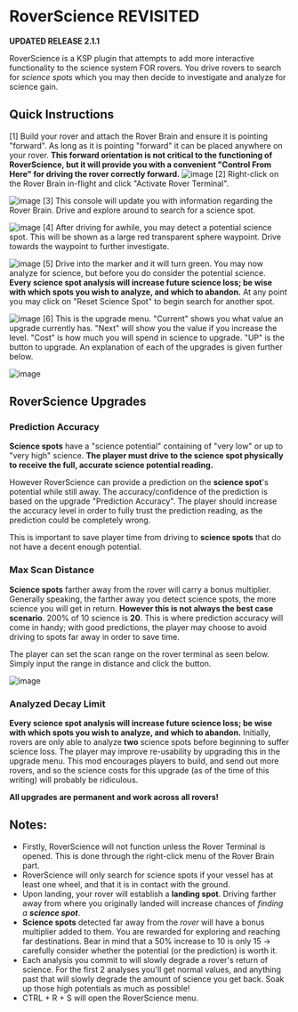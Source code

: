 RoverScience REVISITED
============

**UPDATED RELEASE 2.1.1**

RoverScience is a KSP plugin that attempts to add more interactive functionality to the science system FOR rovers. You drive rovers to search for *science spots* which you may then decide to investigate and analyze for science gain.


## Quick Instructions

[1] Build your rover and attach the Rover Brain and ensure it is pointing "forward". As long as it is pointing "forward" it can be placed anywhere on your rover. **This forward orientation is not critical to the functioning of RoverScience, but it will provide you with a convenient "Control From Here" for driving the rover correctly forward.**
![image](http://i.imgur.com/h23aQHM.png)
[2] Right-click on the Rover Brain in-flight and click "Activate Rover Terminal".

![image](http://i.imgur.com/VaLEFWz.png)
[3] This console will update you with information regarding the Rover Brain. Drive and explore around to search for a science spot.

![image](http://i.imgur.com/PkUaLyB.png)
[4] After driving for awhile, you may detect a potential science spot. This will be shown as a large red transparent sphere waypoint. Drive towards the waypoint to further investigate.

![image](http://i.imgur.com/Q5T06vL.png)
[5] Drive into the marker and it will turn green. You may now analyze for science, but before you do consider the potential science. **Every science spot analysis will increase future science loss; be wise with which spots you wish to analyze, and which to abandon.** At any point you may click on "Reset Science Spot" to begin search for another spot.

![image](http://i.imgur.com/6uRo3Zy.png)
[6] This is the upgrade menu. "Current" shows you what value an upgrade currently has. "Next" will show you the value if you increase the level. "Cost" is how much you will spend in science to upgrade. "UP" is the button to upgrade. An explanation of each of the upgrades is given further below.

![image](http://i.imgur.com/37ssbHz.png)


## RoverScience Upgrades

### Prediction Accuracy

**Science spots** have a "science potential" containing of "very low" or up to "very high" science. **The player must drive to the science spot physically to receive the full, accurate science potential reading.**

However RoverScience can provide a prediction on the **science spot**'s potential while still away. The accuracy/confidence of the prediction is based on the upgrade "Prediction Accuracy". The player should increase the accuracy level in order to fully trust the prediction reading, as the prediction could be completely wrong.

This is important to save player time from driving to **science spots** that do not have a decent enough potential.

### Max Scan Distance

**Science spots** farther away from the rover will carry a bonus multiplier. Generally speaking, the farther away you detect science spots, the more science you will get in return. **However this is not always the best case scenario**. 200% of 10 science is **20**. This is where prediction accuracy will come in handy; with good predictions, the player may choose to avoid driving to spots far away in order to save time.

The player can set the scan range on the rover terminal as seen below. Simply input the range in distance and click the button.

![image](http://i.imgur.com/GyvJnUK.png)


### Analyzed Decay Limit

**Every science spot analysis will increase future science loss; be wise with which spots you wish to analyze, and which to abandon.**
Initially, rovers are only able to analyze **two** science spots before beginning to suffer science loss. The player may improve re-usability by upgrading this in the upgrade menu. This mod encourages players to build, and send out more rovers, and so the science costs for this upgrade (as of the time of this writing) will probably be ridiculous.

**All upgrades are permanent and work across all rovers!**

## Notes:

- Firstly, RoverScience will not function unless the Rover Terminal is opened. This is done through the right-click menu of the Rover Brain part.
- RoverScience will only search for science spots if your vessel has at least one wheel, and that it is in contact with the ground.
- Upon landing, your rover will establish a **landing spot**. Driving farther away from where you originally landed will increase chances of _finding a **science spot**_.
- **Science spots** detected far away from the _rover_ will have a bonus multiplier added to them. You are rewarded for exploring and reaching far destinations. Bear in mind that a 50% increase to 10 is only 15 -> carefully consider whether the potential (or the prediction) is worth it.
- Each analysis you commit to will slowly degrade a rover's return of science. For the first 2 analyses you'll get normal values, and anything past that will slowly degrade the amount of science you get back. Soak up those high potentials as much as possible!
- CTRL + R + S will open the RoverScience menu.
